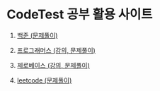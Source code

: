 # CodeTest 공부 활용 사이트

1. [백준 (문제풀이)](https://github.com/in-woong/JS-CodeTest/tree/main/백준/README.md)

2. [프로그래머스 (강의, 문제풀이)](https://github.com/in-woong/JS-CodeTest/tree/main/in-woong/JS-CodeTest/prgrms/README.md)

3. [제로베이스 (강의, 문제풀이)](https://github.com/in-woong/JS-CodeTest/tree/main/zerobase/README.md)

4. [leetcode (문제풀이)](https://github.com/in-woong/JS-CodeTest/tree/main/leetcode/README.md)
